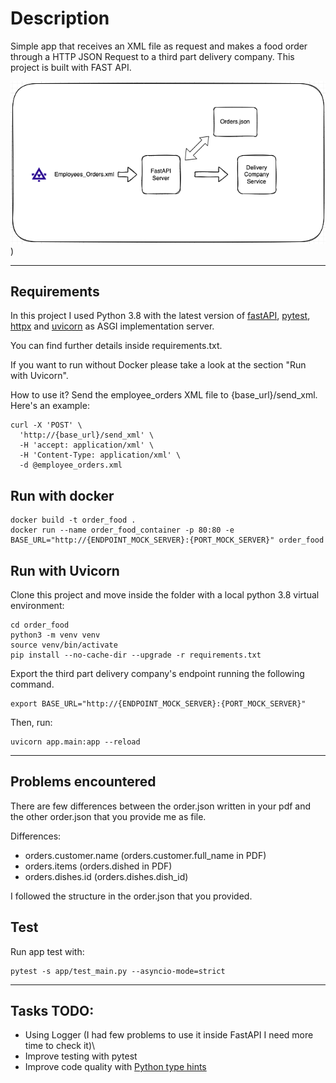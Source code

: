 # Description
Simple app that receives an XML file as request and makes a food order through a HTTP JSON Request to a third part delivery company.
This project is built with FAST API.

![alt text](resources/order_food.png))
- - - 
## Requirements
In this project I used Python 3.8 with the latest version of [fastAPI](https://fastapi.tiangolo.com/), [pytest](https://docs.pytest.org/en/7.0.x/),  [httpx](https://www.python-httpx.org/) and [uvicorn](https://www.uvicorn.org/) as ASGI implementation server.

You can find further details inside requirements.txt.

If you want to run without Docker please take a look at the section "Run with Uvicorn".

How to use it? Send the employee_orders XML file to {base_url}/send_xml.\
Here's an example:

```
curl -X 'POST' \
  'http://{base_url}/send_xml' \
  -H 'accept: application/xml' \
  -H 'Content-Type: application/xml' \
  -d @employee_orders.xml
```

## Run with docker 

```
docker build -t order_food . 
docker run --name order_food_container -p 80:80 -e BASE_URL="http://{ENDPOINT_MOCK_SERVER}:{PORT_MOCK_SERVER}" order_food

```

## Run with Uvicorn 
Clone this project and move inside the folder with a local python 3.8 virtual environment:

```
cd order_food
python3 -m venv venv
source venv/bin/activate
pip install --no-cache-dir --upgrade -r requirements.txt
```
Export the third part delivery company's endpoint running the following command. 

```
export BASE_URL="http://{ENDPOINT_MOCK_SERVER}:{PORT_MOCK_SERVER}"
```
Then, run:

```
uvicorn app.main:app --reload
```

- - - 
## Problems encountered

There are few differences between the order.json written in your pdf and the other order.json that you provide me as file.

Differences:
- orders.customer.name (orders.customer.full_name in PDF)
- orders.items (orders.dished in PDF)
- orders.dishes.id (orders.dishes.dish_id)

I followed the structure in the order.json that you provided.

## Test
Run app test with:

```
pytest -s app/test_main.py --asyncio-mode=strict
```

----
## Tasks TODO:

- Using Logger (I had few problems to use it inside FastAPI I need more time to check it)\
- Improve testing with pytest
- Improve code quality with [Python type hints](https://docs.python.org/3/library/typing.html)